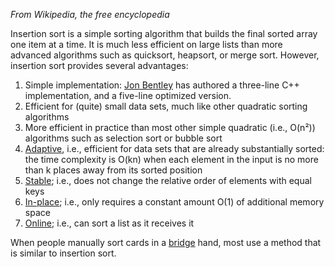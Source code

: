 *From Wikipedia, the free encyclopedia*

Insertion sort is a simple sorting algorithm that builds the final sorted array one item at a time. It is much less efficient on large lists than more advanced algorithms such as quicksort, heapsort, or merge sort. However, insertion sort provides several advantages:

1. Simple implementation: [Jon Bentley](https://en.wikipedia.org/wiki/Jon_Bentley_(computer_scientist)) has authored a three-line C++ implementation, and a five-line optimized version.
2. Efficient for (quite) small data sets, much like other quadratic sorting algorithms
3. More efficient in practice than most other simple quadratic (i.e., O(n²)) algorithms such as selection sort or bubble sort
4. [Adaptive](https://en.wikipedia.org/wiki/Adaptive_sort), i.e., efficient for data sets that are already substantially sorted: the time complexity is O(kn) when each element in the input is no more than k places away from its sorted position
5. [Stable](https://en.wikipedia.org/wiki/Stable_sort); i.e., does not change the relative order of elements with equal keys
6. [In-place](https://en.wikipedia.org/wiki/In-place_algorithm); i.e., only requires a constant amount O(1) of additional memory space
7. [Online](https://en.wikipedia.org/wiki/Online_algorithm); i.e., can sort a list as it receives it

When people manually sort cards in a [bridge](https://en.wikipedia.org/wiki/Contract_bridge) hand, most use a method that is similar to insertion sort.